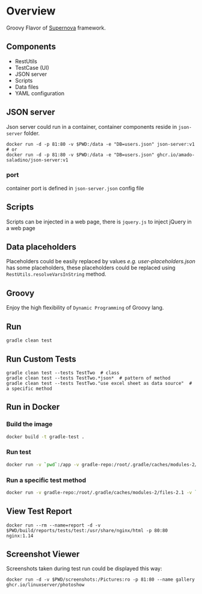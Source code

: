 # Overview

Groovy Flavor of [Supernova](https://github.com/amado-saladino/supernova) framework.

## Components

- RestUtils
- TestCase (UI)
- JSON server
- Scripts
- Data files
- YAML configuration

## JSON server

Json server could run in a container, container components reside in `json-server` folder.

```shell
docker run -d -p 81:80 -v $PWD:/data -e "DB=users.json" json-server:v1
# or
docker run -d -p 81:80 -v $PWD:/data -e "DB=users.json" ghcr.io/amado-saladino/json-server:v1
```

### port

container port is defined in `json-server.json` config file

## Scripts

Scripts can be injected in a web page, there is `jquery.js` to inject jQuery in a web page

## Data placeholders

Placeholders could be easily replaced by values
*e.g. user-placeholders.json* has some placeholders, these placeholders
could be replaced using `RestUtils.resolveVarsInString` method.

## Groovy

Enjoy the high flexibility of `Dynamic Programming` of Groovy lang.

## Run

`gradle clean test`

## Run Custom Tests

```shell
gradle clean test --tests TestTwo  # class
gradle clean test --tests TestTwo.*json*  # pattern of method
gradle clean test --tests TestTwo."use excel sheet as data source"  # a specific method
```

## Run in Docker

### Build the image

```sh
docker build -t gradle-test .
```

### Run test

```sh
docker run -v `pwd`:/app -v gradle-repo:/root/.gradle/caches/modules-2/files-2.1 -u root amadosaladino/selenium-gradle
```

### Run a specific test method

```sh
docker run -v gradle-repo:/root/.gradle/caches/modules-2/files-2.1 -v `pwd`:/app -u root amadosaladino/selenium-gradle clean test --tests TestOne."show page elements"
```

## View Test Report

```shell
docker run --rm --name=report -d -v $PWD/build/reports/tests/test:/usr/share/nginx/html -p 80:80 nginx:1.14
```

## Screenshot Viewer

Screenshots taken during test run could be displayed this way:

```shell
docker run -d -v $PWD/screenshots:/Pictures:ro -p 81:80 --name gallery ghcr.io/linuxserver/photoshow
```